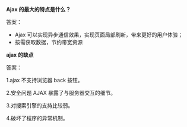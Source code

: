 **Ajax 的最大的特点是什么？**

答案：

- Ajax 可以实现异步通信效果，实现页面局部刷新，带来更好的用户体验；
- 按需获取数据，节约带宽资源





**ajax 的缺点**

答案：

1.ajax 不支持浏览器 back 按钮。

2.安全问题 AJAX 暴露了与服务器交互的细节。

3.对搜索引擎的支持比较弱。

4.破坏了程序的异常机制。